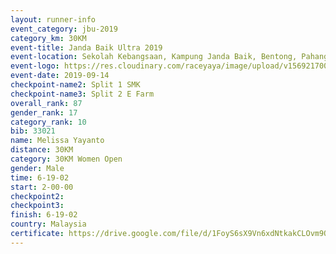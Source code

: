 ```yaml
---
layout: runner-info 
event_category: jbu-2019 
category_km: 30KM 
event-title: Janda Baik Ultra 2019
event-location: Sekolah Kebangsaan, Kampung Janda Baik, Bentong, Pahang, Malaysia 
event-logo: https://res.cloudinary.com/raceyaya/image/upload/v1569217009/logo/janda-baik_vch1pc.jpg 
event-date: 2019-09-14 
checkpoint-name2: Split 1 SMK 
checkpoint-name3: Split 2 E Farm 
overall_rank: 87
gender_rank: 17
category_rank: 10
bib: 33021
name: Melissa Yayanto
distance: 30KM
category: 30KM Women Open
gender: Male
time: 6-19-02
start: 2-00-00
checkpoint2: 
checkpoint3: 
finish: 6-19-02
country: Malaysia
certificate: https://drive.google.com/file/d/1FoyS6sX9Vn6xdNtkakCLOvm9Oah44_o4/view?usp=sharing
---
```

